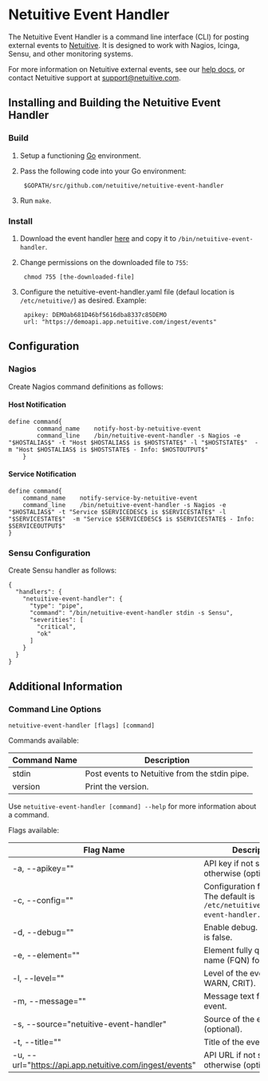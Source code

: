 Netuitive Event Handler
=======================

The Netuitive Event Handler is a command line interface (CLI) for posting external events to [Netuitive](https://www.netuitive.com). It is designed to work with Nagios, Icinga, Sensu, and other monitoring systems.

For more information on Netuitive external events, see our [help docs](https://help.netuitive.com/Content/Events/external_events_intro.htm), or contact Netuitive support at [support@netuitive.com](mailto:support@netuitive.com).

Installing and Building the Netuitive Event Handler
---------------------------------------------------

### Build

1. Setup a functioning [Go](https://golang.org) environment.
1. Pass the following code into your Go environment:

        $GOPATH/src/github.com/netuitive/netuitive-event-handler

1. Run `make`.

### Install

1. Download the event handler [here](http://repos.app.netuitive.com/cli-agent/index.html) and copy it to `/bin/netuitive-event-handler`.
1. Change permissions on the downloaded file to `755`:

        chmod 755 [the-downloaded-file]

1. Configure the netuitive-event-handler.yaml file (defaul location is `/etc/netuitive/`) as desired. Example:

        apikey: DEMOab681D46bf5616dba8337c85DEMO
        url: "https://demoapi.app.netuitive.com/ingest/events"

Configuration
--------------

### Nagios

Create Nagios command definitions as follows:

#### Host Notification
    
    define command{
            command_name    notify-host-by-netuitive-event
            command_line    /bin/netuitive-event-handler -s Nagios -e "$HOSTALIAS$" -t "Host $HOSTALIAS$ is $HOSTSTATE$" -l "$HOSTSTATE$"  -m "Host $HOSTALIAS$ is $HOSTSTATE$ - Info: $HOSTOUTPUT$"
        }
        
#### Service Notification
    
    define command{
        command_name    notify-service-by-netuitive-event
        command_line    /bin/netuitive-event-handler -s Nagios -e "$HOSTALIAS$" -t "Service $SERVICEDESC$ is $SERVICESTATE$" -l "$SERVICESTATE$"  -m "Service $SERVICEDESC$ is $SERVICESTATE$ - Info: $SERVICEOUTPUT$"
    }

### Sensu Configuration

Create Sensu handler as follows:

    {
      "handlers": {
        "netuitive-event-handler": {
          "type": "pipe",
          "command": "/bin/netuitive-event-handler stdin -s Sensu",
          "severities": [
            "critical",
            "ok"
          ]
        }
      }
    }

Additional Information
-----------------------

### Command Line Options

`netuitive-event-handler [flags] [command]`

Commands available:

| Command Name | Description |
|--------------|-------------|
| stdin | Post events to Netuitive from the stdin pipe. |
| version | Print the version. |

Use `netuitive-event-handler [command] --help` for more information about a command.

Flags available:

| Flag Name | Description | Global? |
|-----------|-------------|---------|
| -a, --apikey="" | API key if not specified otherwise (optional). | Y |
| -c, --config="" | Configuration file location. The default is `/etc/netuitive/netuitive-event-handler.yaml`. | Y |
| -d, --debug="" | Enable debug. The default is false. | Y |
| -e, --element="" | Element fully qualified name (FQN) for the event. | N |
| -l, --level="" | Level of the event (INFO, WARN, CRIT). | N |
| -m, --message="" | Message text for the event. | N |
| -s, --source="netuitive-event-handler" | Source of the event (optional). | Y |
| -t, --title="" | Title of the event. | N |
| -u, --url="https://api.app.netuitive.com/ingest/events" | API URL if not specified otherwise (optional). | Y |
